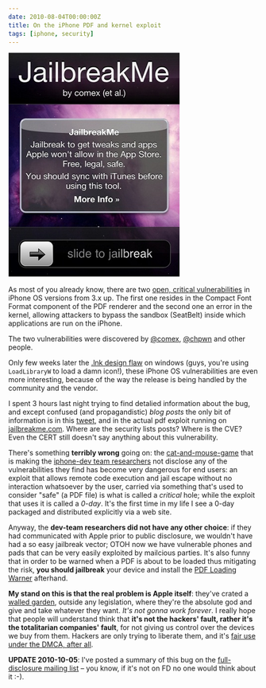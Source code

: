 ```yaml
---
date: 2010-08-04T00:00:00Z
title: On the iPhone PDF and kernel exploit
tags: [iphone, security]
---
```


![Jailbreak me](jailbreakme.jpg)

As most of you already know, there are two [open, critical
vulnerabilities](http://www.vupen.com/english/advisories/2010/1992) in iPhone
OS versions from 3.x up. The first one resides in the Compact Font Format
component of the PDF renderer and the second one an error in the kernel,
allowing attackers to bypass the sandbox (SeatBelt) inside which applications
are run on the iPhone.

The two vulnerabilities were discovered by [@comex](http://twitter.com/comex),
[@chpwn](http://twitter.com/chpwn) and other people.

Only few weeks later the [.lnk design
flaw](http://www.kb.cert.org/vuls/id/940193) on windows (guys, you're using
`LoadLibraryW` to load a damn icon!), these iPhone OS vulnerabilities are even
more interesting, because of the way the release is being handled by the
community and the vendor.

I spent 3 hours last night trying to find detalied information about the bug,
and except confused (and propagandistic) *blog posts* the only bit of
information is in this [tweet](http://twitter.com/chpwn/statuses/20173810590),
and in the actual pdf exploit running on
[jailbreakme.com](http://www.jailbreakme.com/_/). Where are the security lists
posts? Where is the CVE? Even the CERT still doesn't say anything about this
vulnerability.

There's something **terribly wrong** going on: the
[cat-and-mouse-game](http://en.wikipedia.org/wiki/Cat_and_mouse) that is making
the [iphone-dev team researchers](http://blog.iphone-dev.org/) not disclose any
of the vulnerabilities they find has become very dangerous for end users: an
exploit that allows remote code execution and jail escape without no
interaction whatsoever by the user, carried via something that's used to
consider "safe" (a PDF file) is what is called a *critical* hole; while the
exploit that uses it is called a *0-day*. It's the first time in my life I see
a 0-day packaged and distributed explicitly via a web site.

Anyway, the **dev-team researchers did not have any other choice**: if they had
communicated with Apple prior to public disclosure, we wouldn't have had a so
easy jailbreak vector; OTOH now we have vulnerable phones and pads that can be
very easily exploited by mailcious parties. It's also funny that in order to be
warned when a PDF is about to be loaded thus mitigating the risk, **you should
jailbreak** your device and install the [PDF Loading
Warner](http://9to5mac.com/pdf-loading-warner-on-cydia) afterhand.

**My stand on this is that the real problem is Apple itself**: they've crated a
[walled garden](http://en.wikipedia.org/wiki/Walled_garden_(technology)),
outside any legislation, where they're the absolute god and give and take
whatever they want. *It's not gonna work forever*. I really hope that people
will understand think that **it's not the hackers' fault, rather it's the
totalitarian companies' fault**, for not giving us control over the devices we
buy from them. Hackers are only trying to liberate them, and it's [fair use
under the DMCA, after all](http://www.eff.org/press/archives/2010/07/26).

**UPDATE 2010-10-05**: I've posted a summary of this bug on the
[full-disclosure mailing list](http://seclists.org/fulldisclosure/2010/Aug/37)
– you know, if it's not on FD no one would think about it :-).
